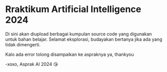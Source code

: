# Rraktikum Artificial Intelligence 2024

Di sini akan diupload berbagai kumpulan source code yang digunakan untuk bahan belajar. Selamat eksplorasi, budayakan bertanya jika ada yang tidak dimengerti.

Kalo ada error tolong disampaikan ke aspraknya ya, thankyou

-xoxo, Asprak AI 2024 😘

